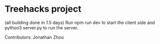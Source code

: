 # Treehacks project
(all building done in 1.5 days)
Run npm run dev to start the client side and python3 server.py to run the server. 

Contributors: Jonathan Zhou
